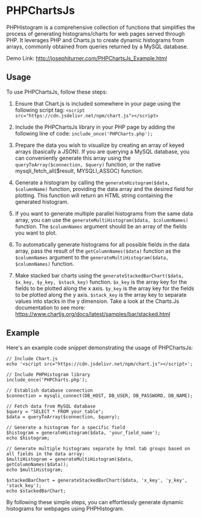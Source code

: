 # PHPChartsJs
PHPHistogram is a comprehensive collection of functions that simplifies the process of generating histograms/charts for web pages served through PHP. It leverages PHP and Charts.js to create dynamic histograms from arrays, commonly obtained from queries returned by a MySQL database.

Demo Link: http://josephiturner.com/PHPChartsJs_Example.html

## Usage
To use PHPChartsJs, follow these steps:

1) Ensure that Chart.js is included somewhere in your page using the following script tag:
`<script src="https://cdn.jsdelivr.net/npm/chart.js"></script>`
2) Include the PHPChartsJs library in your PHP page by adding the following line of code:
`include_once('PHPCharts.php');`
3) Prepare the data you wish to visualize by creating an array of keyed arrays (basically a JSON). If you are querying a MySQL database, you can conveniently generate this array using the `queryToArray($connection, $query)` function, or the native mysqli_fetch_all($result, MYSQLI_ASSOC) function.

4) Generate a histogram by calling the `generateHistogram($data, $columnName)` function, providing the data array and the desired field for plotting. This function will return an HTML string containing the generated histogram.

5) If you want to generate multiple parallel histograms from the same data array, you can use the `generateMultiHistogram($data, $columnNames)` function. The `$columnNames` argument should be an array of the fields you want to plot.

6) To automatically generate histograms for all possible fields in the data array, pass the result of the `getColumnNames($data)` function as the `$columnNames` argument to the `generateMultiHistogram($data, $columnNames)` function.

7) Make stacked bar charts using the `generateStackedBarChart($data, $x_key, $y_key, $stack_key)` function. `$x_key` is the array key for the fields to be plotted along the x axis. `$y_key` is the array key for the fields to be plotted along the y axis. `$stack_key` is the array key to separate values into stacks in the y dimension. Take a look at the Charts.Js documentation to see more: https://www.chartjs.org/docs/latest/samples/bar/stacked.html

## Example
Here's an example code snippet demonstrating the usage of PHPChartsJs:

```
// Include Chart.js
echo '<script src="https://cdn.jsdelivr.net/npm/chart.js"></script>';

// Include PHPHistogram library
include_once('PHPCharts.php');

// Establish database connection
$connection = mysqli_connect(DB_HOST, DB_USER, DB_PASSWORD, DB_NAME);   

// Fetch data from MySQL database
$query = "SELECT * FROM your_table";
$data = queryToArray($connection, $query);

// Generate a histogram for a specific field
$histogram = generateHistogram($data, 'your_field_name');
echo $histogram;

// Generate multiple histograms separate by html tab groups based on all fields in the data array:
$multiHistogram = generateMultiHistogram($data, getColumnNames($data));
echo $multiHistogram;

$stackedBarChart = generateStackedBarChart($data, 'x_key', 'y_key', 'stack_key');
echo $stackedBarChart; 
```
By following these simple steps, you can effortlessly generate dynamic histograms for webpages using PHPHistogram.
